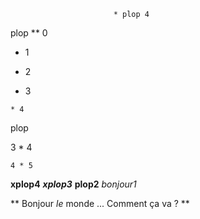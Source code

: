                            * plop 4

plop
** 0 

 * 1
 

  * 2
 

   * 3
 

    * 4



plop

3 * 4

    4 * 5                  

****xplop4****
***xplop3***
**plop2**
*bonjour1*

** Bonjour *le* monde ... 
Comment ça va ? **        
